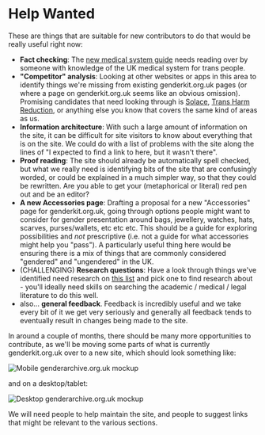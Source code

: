 # Help Wanted

These are things that are suitable for new contributors to do that would be really useful right now:

- **Fact checking**: The [new medical system guide](http://alpha.genderkit.org.uk.s3-website.eu-west-2.amazonaws.com/resources/medical/) needs reading over by someone with knowledge of the UK medical system for trans people.
- **"Competitor" analysis**: Looking at other websites or apps in this area to identify things we're missing from existing genderkit.org.uk pages (or where a page on genderkit.org.uk seems like an obvious omission). Promising candidates that need looking through is [Solace](https://www.solace.lgbt/), [Trans Harm Reduction](https://transharmreduction.org/), or anything else you know that covers the same kind of areas as us.
- **Information architecture**: With such a large amount of information on the site, it can be difficult for site visitors to know about everything that is on the site. We could do with a list of problems with the site along the lines of "I expected to find a link to <information about x> here, but it wasn't there".
- **Proof reading**: The site should already be automatically spell checked, but what we really need is identifying bits of the site that are confusingly worded, or could be explained in a much simpler way, so that they could be rewritten. Are you able to get your (metaphorical or literal) red pen out and be an editor? 
- **A new Accessories page**: Drafting a proposal for a new "Accessories" page for genderkit.org.uk, going through options people might want to consider for gender presentation around bags, jewellery, watches, hats, scarves, purses/wallets, etc etc etc. This should be a guide for exploring possibilities and *not* prescriptive (i.e. not a guide for what accessories might help you "pass"). A particularly useful thing here would be ensuring there is a mix of things that are commonly considered "gendered" and "ungendered" in the UK.
- (CHALLENGING) **Research questions**: Have a look through things we've identified need research on [this list](https://github.com/genderkit/genderkit/issues?q=is%3Aopen+is%3Aissue+label%3A%22needs+research%22) and pick one to find research about - you'll ideally need skills on searching the academic / medical / legal literature to do this well.
- also... **general feedback**. Feedback is incredibly useful and we take every bit of it we get very seriously and generally all feedback tends to eventually result in changes being made to the site.

In around a couple of months, there should be many more opportunities to contribute, as we'll be moving some parts of what is currently genderkit.org.uk over to a new site, which should look something like:

![Mobile genderarchive.org.uk mockup](https://s3.eu-west-2.amazonaws.com/alpha.genderkit.org.uk/mobile.JPG)  
  
and on a desktop/tablet:
  
![Desktop genderarchive.org.uk mockup](https://s3.eu-west-2.amazonaws.com/alpha.genderkit.org.uk/desktop.JPG)

We will need people to help maintain the site, and people to suggest links that might be relevant to the various sections.
